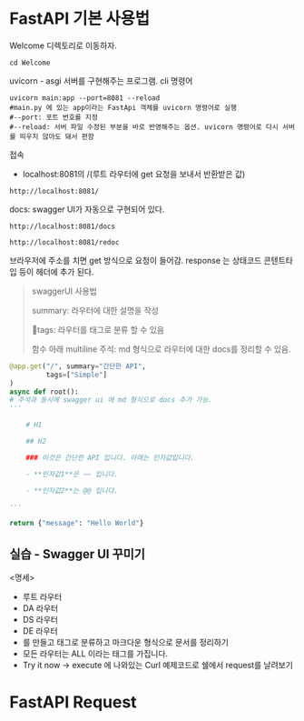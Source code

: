 # FastAPI 기본 사용법

Welcome 디렉토리로 이동하자.

```shell
cd Welcome
```

uvicorn - asgi 서버를 구현해주는 프로그램. cli 명령어

```shell
uvicorn main:app --port=8081 --reload
#main.py 에 있는 app이라는 FastApi 객체를 uvicorn 명령어로 실행
#--port: 포트 번호를 지정
#--reload: 서버 파일 수정된 부분을 바로 반영해주는 옵션. uvicorn 명령어로 다시 서버를 띄우지 않아도 돼서 편함
```

접속

- localhost:8081의 /(루트 라우터에 get 요청을 보내서 반환받은 값)

```
http://localhost:8081/
```

docs:
swagger UI가 자동으로 구현되어 있다.

```
http://localhost:8081/docs
```

```
http://localhost:8081/redoc
```

브라우저에 주소를 치면 get 방식으로 요청이 들어감.
response 는 상태코드 콘텐트타입 등이 헤더에 추가 된다.

> swaggerUI 사용법
>
> summary: 라우터에 대한 설명을 작성
>
> tags: 라우터를 태그로 분류 할 수 있음
>
> 함수 아래 multiline 주석: md 형식으로 라우터에 대한 docs를 정리할 수 있음.

```python
@app.get("/", summary="간단한 API",
		 tags=["Simple"]
)
async def root():
# 주석과 동시에 swagger ui 에 md 형식으로 docs 추가 가능.
'''

	# H1

	## H2

	### 이것은 간단한 API 입니다. 아래는 인자값입니다.

	- **인자값1**은 ~~ 입니다.

	- **인자값2**는 @@ 입니다.

'''

return {"message": "Hello World"}
```

## 실습 - Swagger UI 꾸미기

<명세>

- 루트 라우터
- DA 라우터
- DS 라우터
- DE 라우터
- 를 만들고 태그로 분류하고 마크다운 형식으로 문서를 정리하기
- 모든 라우터는 ALL 이라는 태그를 가집니다.
- Try it now -> execute 에 나와있는 Curl 예제코드로 쉘에서 request를 날려보기

# FastAPI Request
